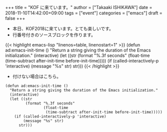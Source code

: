 +++
title = "KOF に来ています。"
author = ["Takaaki ISHIKAWA"]
date = 2018-11-10T14:42:00+09:00
tags = ["event"]
categories = ["emacs"]
draft = false
+++

-   本日、KOF2018に来ています。とても楽しいです。
-   行番号付きのソースブロックを作ります。

<!--listend-->

{{< highlight emacs-lisp "linenos=table, linenostart=1" >}}
(defun ad:emacs-init-time ()
  "Return a string giving the duration of the Emacs initialization."
  (interactive)
  (let ((str
         (format "%.3f seconds"
                 (float-time
                  (time-subtract after-init-time before-init-time)))))
    (if (called-interactively-p 'interactive)
        (message "%s" str)
      str)))
{{< /highlight >}}

-   付けない場合はこちら。

<!--listend-->

```emacs-lisp
(defun ad:emacs-init-time ()
  "Return a string giving the duration of the Emacs initialization."
  (interactive)
  (let ((str
         (format "%.3f seconds"
                 (float-time
                  (time-subtract after-init-time before-init-time)))))
    (if (called-interactively-p 'interactive)
        (message "%s" str)
      str)))
```
